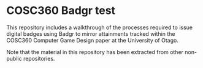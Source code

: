 # COSC360 Badgr test

This repository includes a walkthrough of the processes required to issue digital badges using Badgr to mirror attainments tracked within the COSC360 Computer Game Design paper at the University of Otago.

Note that the material in this repository has been extracted from other non-public repositories.
